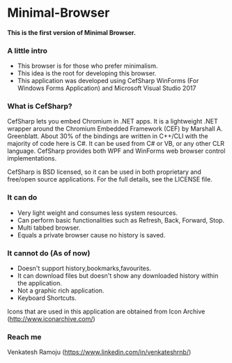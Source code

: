 # Minimal-Browser

#### This is the first version of Minimal Browser.

### A little intro
 - This browser is for those who prefer minimalism. 
 - This idea is the root for developing this browser.
 - This application was developed using CefSharp WinForms (For Windows Forms Application) and Microsoft Visual Studio 2017
 
### What is CefSharp?
 CefSharp lets you embed Chromium in .NET apps. It is a lightweight .NET wrapper around the Chromium Embedded Framework (CEF) by Marshall A. Greenblatt. About 30% of the bindings are written in C++/CLI with the majority of code here is C#. It can be used from C# or VB, or any other CLR language. CefSharp provides both WPF and WinForms web browser control implementations.

CefSharp is BSD licensed, so it can be used in both proprietary and free/open source applications. For the full details, see the LICENSE file.

### It can do
- Very light weight and consumes less system resources.
- Can perform basic functionalities such as Refresh, Back, Forward, Stop.
- Multi tabbed browser.
- Equals a private browser cause no history is saved.

### It cannot do (As of now)
- Doesn't support history,bookmarks,favourites.
- It can download files but doesn't show any downloaded history within the application.
- Not a graphic rich application.
- Keyboard Shortcuts.


Icons that are used in this application are obtained from Icon Archive (http://www.iconarchive.com/)

### Reach me
Venkatesh Ramoju (https://www.linkedin.com/in/venkateshrnb/)
